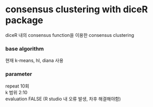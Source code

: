 # consensus clustering with diceR package

diceR 내의 consensus function을 이용한 consensus clustering  

### base algorithm
현재 k-means, hl, diana 사용

### parameter  
repeat 10회  
k 범위 2:10  
evaluation FALSE (R studio 내 오류 발생, 차후 해결해야함)
